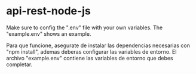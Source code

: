 # api-rest-node-js

Make sure to config the ".env" file with your own variables. The "example.env" shows an example.

Para que funcione, asegurate de instalar las dependencias necesarias con "npm install", ademas deberas configurar las variables de entorno. El archivo "example.env" contiene las variables de entorno que debes completar.
